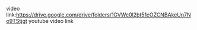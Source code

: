 video link:https://drive.google.com/drive/folders/1GVWc0l2bt51cOZCNBAkeUn7No9TStjgt
youtube video link
